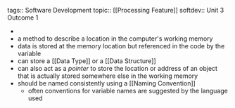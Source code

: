 tags:: Software Development
topic:: [[Processing Feature]]
softdev:: Unit 3 Outcome 1

-
- a method to describe a location in the computer's working memory
- data is stored at the memory location but referenced in the code by the variable
- can store a [[Data Type]] or a [[Data Structure]]
- can also act as a *pointer* to store the location or address of an object that is actually stored somewhere else in the working memory
- should be named consistently using a [[Naming Convention]]
	- often conventions for variable names are suggested by the language used